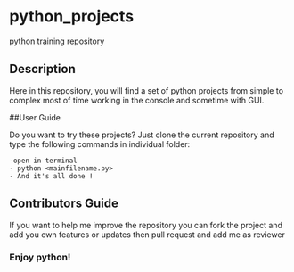 # python_projects
python training repository

## Description

 Here in this repository, you will find a set of python projects from simple to complex 
 most of time working in the console and sometime with GUI.
 
 ##User Guide 
 
   Do you want to try these projects? Just clone the current repository and type the following commands in individual folder:
   
    -open in terminal
    - python <mainfilename.py>
    - And it's all done ! 
## Contributors Guide

  If you want to help me improve the repository you can fork the project and add you own features or updates then pull request and add me as reviewer
  
### Enjoy python! 
